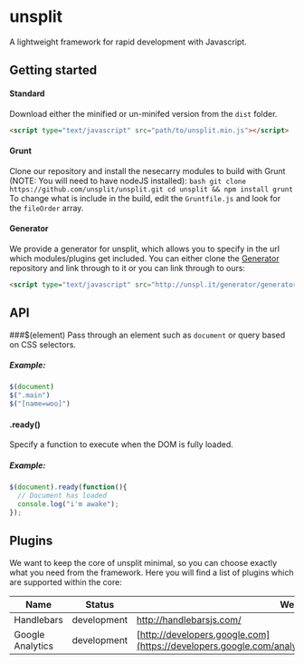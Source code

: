 # unsplit
A lightweight framework for rapid development with Javascript.
## Getting started
#### Standard
Download either the minified or un-minifed version from the ```dist``` folder. 
```html
<script type="text/javascript" src="path/to/unsplit.min.js"></script>
```
#### Grunt
Clone our repository and install the nesecarry modules to build with Grunt (NOTE: You will need to have nodeJS installed): ```bash git clone 
https://github.com/unsplit/unsplit.git cd unsplit && npm install grunt ``` To change what is include in the build, edit the ```Gruntfile.js``` and look for the 
```fileOrder``` array.
#### Generator
We provide a generator for unsplit, which allows you to specify in the url which modules/plugins get included. You can either clone the 
[Generator](http://github.com/unsplit/generator) repository and link through to it or you can link through to ours:
```html
<script type="text/javascript" src="http://unspl.it/generator/generator.php?core,ajax,handlebars"></script>
```
## API
###$(element)
Pass through an element such as ```document``` or query based on CSS selectors.
##### Example:
```javascript
$(document)
$(".main")
$("[name=woo]")
```
#### .ready()
Specify a function to execute when the DOM is fully loaded.
##### Example:
```javascript
$(document).ready(function(){
  // Document has loaded
  console.log("i'm awake");
});
```

## Plugins
We want to keep the core of unsplit minimal, so you can choose exactly what you need from the framework. Here you will find a list of plugins which are 
supported within the core:

| Name | Status | Website | API |
|-------------|---------------|--------------------------|---------------------------------------|
|Handlebars | development | http://handlebarsjs.com/ | ```$("#container").handlebars(html)```|
| Google Analytics | development | [http://developers.google.com](https://developers.google.com/analytics/devguides/collection/analyticsjs/) | ```ga(category, label, value)``` |

